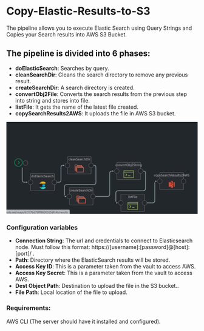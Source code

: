 # Copy-Elastic-Results-to-S3


The pipeline allows you to execute Elastic Search using Query Strings and Copies your Search results into AWS S3 Bucket.

## The pipeline is divided into 6 phases:

* **doElasticSearch**: Searches by query.
* **cleanSearchDir**: Cleans the search directory to remove any previous result.
* **createSearchDir**: A search directory is created.
* **convertObj2File**: Converts the search  results from the previous step into string and stores into file.
* **listFile**: It gets the name of the latest file created.
* **copySearchResults2AWS**: It uploads the file in AWS S3 bucket.

![image](https://github.com/Sonalisikdar/Templates/blob/4795a8a7e8f114ad4d972bee211556b2991a5f67/Copy-Elastic-Results-to-S3/CopyElasticSearchResult2AWSS3.JPG)

### Configuration variables

* **Connection String**: The url and credentials to connect to Elasticsearch node. Must follow this format: https://[username]:[password]@[host]:[port]/ .
* **Path**: Directory where the ElasticSearch results will be stored.
* **Access Key ID**: This is a parameter taken from the vault to access AWS.
* **Access Key Secret**: This is a parameter taken from the vault to access AWS.
* **Dest Object Path**: Destination to upload the file in the S3 bucket..
* **File Path**: Local location of the file to upload.
    


### Requirements:
AWS CLI (The server should have it installed and configured).
